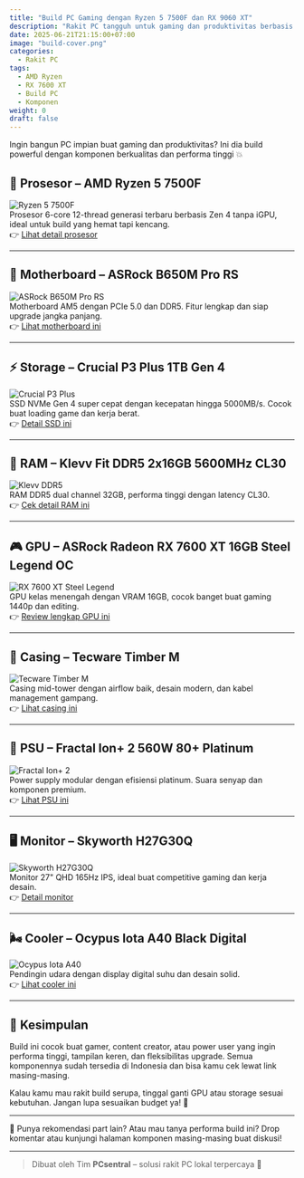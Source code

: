 ```yaml
---
title: "Build PC Gaming dengan Ryzen 5 7500F dan RX 9060 XT"
description: "Rakit PC tangguh untuk gaming dan produktivitas berbasis Ryzen 5 7500F dengan komponen terbaik di kelasnya."
date: 2025-06-21T21:15:00+07:00
image: "build-cover.png"
categories:
  - Rakit PC
tags:
  - AMD Ryzen
  - RX 7600 XT
  - Build PC
  - Komponen
weight: 0
draft: false
---
```


Ingin bangun PC impian buat gaming dan produktivitas? Ini dia build powerful dengan komponen berkualitas dan performa tinggi 💥

## 🧠 Prosesor – AMD Ryzen 5 7500F
![Ryzen 5 7500F](ryzen-7500f.jpg)  
Prosesor 6-core 12-thread generasi terbaru berbasis Zen 4 tanpa iGPU, ideal untuk build yang hemat tapi kencang.  
👉 [Lihat detail prosesor](/post/amd-ryzen-5-7500f)

---

## 🧩 Motherboard – ASRock B650M Pro RS
![ASRock B650M Pro RS](b650m-pro-rs.jpg)  
Motherboard AM5 dengan PCIe 5.0 dan DDR5. Fitur lengkap dan siap upgrade jangka panjang.  
👉 [Lihat motherboard ini](/post/asrock-b650m-pro-rs)

---

## ⚡ Storage – Crucial P3 Plus 1TB Gen 4
![Crucial P3 Plus](crucial-p3-plus-1tb.jpg)  
SSD NVMe Gen 4 super cepat dengan kecepatan hingga 5000MB/s. Cocok buat loading game dan kerja berat.  
👉 [Detail SSD ini](/post/crucial-p3-plus-1tb)

---

## 🧠 RAM – Klevv Fit DDR5 2x16GB 5600MHz CL30
![Klevv DDR5](klevv-ddr5-32gb.jpg)  
RAM DDR5 dual channel 32GB, performa tinggi dengan latency CL30.  
👉 [Cek detail RAM ini](/post/klevv-fit-ddr5-5600)

---

## 🎮 GPU – ASRock Radeon RX 7600 XT 16GB Steel Legend OC
![RX 7600 XT Steel Legend](rx9060xt-steellegend.jpg)  
GPU kelas menengah dengan VRAM 16GB, cocok banget buat gaming 1440p dan editing.  
👉 [Review lengkap GPU ini](/post/asrock-rx-9060xt-steellegend)

---

## 🧱 Casing – Tecware Timber M
![Tecware Timber M](timber-m.jpg)  
Casing mid-tower dengan airflow baik, desain modern, dan kabel management gampang.  
👉 [Lihat casing ini](/post/tecware-timber-m)

---

## 🔌 PSU – Fractal Ion+ 2 560W 80+ Platinum
![Fractal Ion+ 2](fractal-ion2.jpg)  
Power supply modular dengan efisiensi platinum. Suara senyap dan komponen premium.  
👉 [Lihat PSU ini](/post/fractal-ion-2-560w)

---

## 🖥️ Monitor – Skyworth H27G30Q
![Skyworth H27G30Q](skyworth-h27g30q.jpg)  
Monitor 27" QHD 165Hz IPS, ideal buat competitive gaming dan kerja desain.  
👉 [Detail monitor](/post/skyworth-h27g30q)

---

## 🌬️ Cooler – Ocypus Iota A40 Black Digital
![Ocypus Iota A40](ocypus-iota-a40.jpg)  
Pendingin udara dengan display digital suhu dan desain solid.  
👉 [Lihat cooler ini](/post/ocypus-iota-a40)

---

## 🧾 Kesimpulan
Build ini cocok buat gamer, content creator, atau power user yang ingin performa tinggi, tampilan keren, dan fleksibilitas upgrade. Semua komponennya sudah tersedia di Indonesia dan bisa kamu cek lewat link masing-masing.

Kalau kamu mau rakit build serupa, tinggal ganti GPU atau storage sesuai kebutuhan. Jangan lupa sesuaikan budget ya! 💸

---

💬 Punya rekomendasi part lain? Atau mau tanya performa build ini? Drop komentar atau kunjungi halaman komponen masing-masing buat diskusi!

---

> Dibuat oleh Tim **PCsentral** – solusi rakit PC lokal terpercaya 💪  
